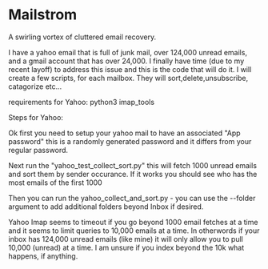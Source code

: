 # Mailstrom
A swirling vortex of cluttered email recovery.


I have a yahoo email that is full of junk mail, over 124,000 unread emails, and a gmail account that has over 24,000. I finally have time (due to my recent layoff) to address this issue and this is the code that will do it. I will create a few scripts, for each mailbox. They will sort,delete,unsubscribe, catagorize etc...

requirements for Yahoo: python3 imap_tools


Steps for Yahoo:

Ok first you need to setup your yahoo mail to have an associated "App password" this is a randomly generated password and it differs from your regular password. 

Next run the "yahoo_test_collect_sort.py" this will fetch 1000 unread emails and sort them by sender occurance.
    If it works you should see who has the most emails of the first 1000

Then you can run the yahoo_collect_and_sort.py  - you can use the --folder argument to add additional folders beyond Inbox if desired. 

Yahoo Imap seems to timeout if you go beyond 1000 email fetches at a time and it seems to limit queries to 10,000 emails at a time. In otherwords if your inbox has 124,000 unread emails (like mine) it will only allow you to pull 10,000 (unread) at a time. I am unsure if you index beyond the 10k what happens, if anything.



